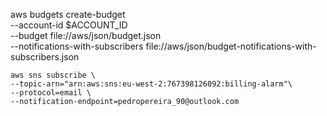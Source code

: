aws budgets create-budget \
    --account-id $ACCOUNT_ID \
    --budget file://aws/json/budget.json \
    --notifications-with-subscribers file://aws/json/budget-notifications-with-subscribers.json


    aws sns subscribe \
    --topic-arn="arn:aws:sns:eu-west-2:767398126092:billing-alarm"\
    --protocol=email \
    --notification-endpoint=pedropereira_90@outlook.com